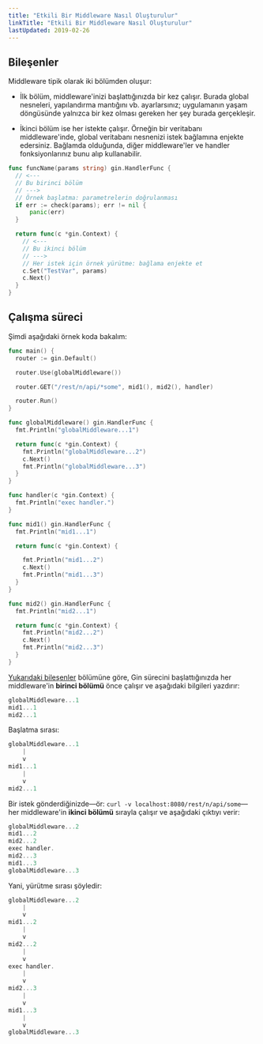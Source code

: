 ```yaml
---
title: "Etkili Bir Middleware Nasıl Oluşturulur"
linkTitle: "Etkili Bir Middleware Nasıl Oluşturulur"
lastUpdated: 2019-02-26
---
```


## Bileşenler

Middleware tipik olarak iki bölümden oluşur:

- İlk bölüm, middleware'inizi başlattığınızda bir kez çalışır. Burada global nesneleri, yapılandırma mantığını vb. ayarlarsınız; uygulamanın yaşam döngüsünde yalnızca bir kez olması gereken her şey burada gerçekleşir.

- İkinci bölüm ise her istekte çalışır. Örneğin bir veritabanı middleware'inde, global veritabanı nesnenizi istek bağlamına enjekte edersiniz. Bağlamda olduğunda, diğer middleware'ler ve handler fonksiyonlarınız bunu alıp kullanabilir.

```go
func funcName(params string) gin.HandlerFunc {
  // <---
  // Bu birinci bölüm
  // --->
  // Örnek başlatma: parametrelerin doğrulanması
  if err := check(params); err != nil {
      panic(err)
  }

  return func(c *gin.Context) {
    // <---
    // Bu ikinci bölüm
    // --->
    // Her istek için örnek yürütme: bağlama enjekte et
    c.Set("TestVar", params)
    c.Next()
  }
}
```

## Çalışma süreci

Şimdi aşağıdaki örnek koda bakalım:

```go
func main() {
  router := gin.Default()

  router.Use(globalMiddleware())

  router.GET("/rest/n/api/*some", mid1(), mid2(), handler)

  router.Run()
}

func globalMiddleware() gin.HandlerFunc {
  fmt.Println("globalMiddleware...1")

  return func(c *gin.Context) {
    fmt.Println("globalMiddleware...2")
    c.Next()
    fmt.Println("globalMiddleware...3")
  }
}

func handler(c *gin.Context) {
  fmt.Println("exec handler.")
}

func mid1() gin.HandlerFunc {
  fmt.Println("mid1...1")

  return func(c *gin.Context) {

    fmt.Println("mid1...2")
    c.Next()
    fmt.Println("mid1...3")
  }
}

func mid2() gin.HandlerFunc {
  fmt.Println("mid2...1")

  return func(c *gin.Context) {
    fmt.Println("mid2...2")
    c.Next()
    fmt.Println("mid2...3")
  }
}
```

[Yukarıdaki bileşenler](#bileşenler) bölümüne göre, Gin sürecini başlattığınızda her middleware'in **birinci bölümü** önce çalışır ve aşağıdaki bilgileri yazdırır:

```go
globalMiddleware...1
mid1...1
mid2...1
```

Başlatma sırası:

```go
globalMiddleware...1
    |
    v
mid1...1
    |
    v
mid2...1
```

Bir istek gönderdiğinizde—ör: `curl -v localhost:8080/rest/n/api/some`—her middleware'in **ikinci bölümü** sırayla çalışır ve aşağıdaki çıktıyı verir:

```go
globalMiddleware...2
mid1...2
mid2...2
exec handler.
mid2...3
mid1...3
globalMiddleware...3
```

Yani, yürütme sırası şöyledir:

```go
globalMiddleware...2
    |
    v
mid1...2
    |
    v
mid2...2
    |
    v
exec handler.
    |
    v
mid2...3
    |
    v
mid1...3
    |
    v
globalMiddleware...3
